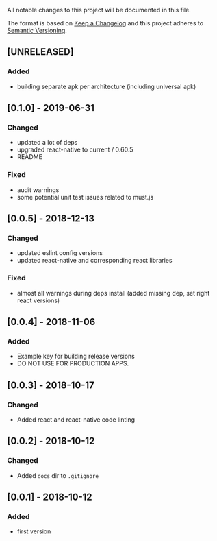 All notable changes to this project will be documented in this file.

The format is based on [Keep a Changelog](http://keepachangelog.com/en/1.0.0/)
and this project adheres to [Semantic Versioning](http://semver.org/spec/v2.0.0.html).

## [UNRELEASED]
### Added
- building separate apk per architecture (including universal apk)

## [0.1.0] - 2019-06-31
### Changed
- updated a lot of deps
- upgraded react-native to current / 0.60.5
- README
### Fixed
- audit warnings
- some potential unit test issues related to must.js

## [0.0.5] - 2018-12-13
### Changed
- updated eslint config versions
- updated react-native and corresponding react libraries

### Fixed
- almost all warnings during deps install (added missing dep, set right react versions)

## [0.0.4] - 2018-11-06
### Added
- Example key for building release versions
- DO NOT USE FOR PRODUCTION APPS.

## [0.0.3] - 2018-10-17
### Changed
- Added react and react-native code linting

## [0.0.2] - 2018-10-12
### Changed
- Added `docs` dir to `.gitignore`

## [0.0.1] - 2018-10-12
### Added
- first version
